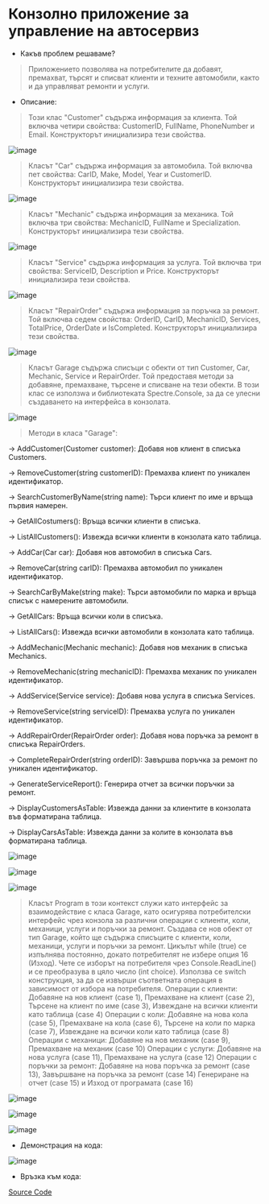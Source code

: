 # Конзолно приложение за управление на автосервиз
* Какъв проблем решаваме?
> Приложението позволява на потребителите да добавят, премахват, търсят и списват клиенти и техните автомобили, както и да управляват ремонти и услуги.
* Описание:
> Този клас "Customer" съдържа информация за клиента. Той включва четири свойства: CustomerID, FullName, PhoneNumber и Email. Конструкторът инициализира тези свойства.

![image](https://github.com/Loreta1x/Zadacha-5/assets/174993437/a839cedd-4a69-42a7-aa1d-d4d1223b7e0e)

> Класът "Car" съдържа информация за автомобила. Той включва пет свойства: CarID, Make, Model, Year и CustomerID. Конструкторът инициализира тези свойства.

![image](https://github.com/Loreta1x/Zadacha-5/assets/174993437/9a9f9cba-60fd-4b86-afec-cd18356773a3)

> Класът "Mechanic" съдържа информация за механика. Той включва три свойства: MechanicID, FullName и Specialization. Конструкторът инициализира тези свойства.

![image](https://github.com/Loreta1x/Zadacha-5/assets/174993437/6d4ed90e-7092-4aa5-80be-cc7009c6065f)

> Класът "Service" съдържа информация за услуга. Той включва три свойства: ServiceID, Description и Price. Конструкторът инициализира тези свойства.

![image](https://github.com/Loreta1x/Zadacha-5/assets/174993437/0d5e2477-526e-40c0-9f30-2e7d5f14b4e2)

> Класът "RepairOrder" съдържа информация за поръчка за ремонт. Той включва седем свойства: OrderID, CarID, MechanicID, Services, TotalPrice, OrderDate и IsCompleted. Конструкторът инициализира тези свойства.

![image](https://github.com/Loreta1x/Zadacha-5/assets/174993437/c753e328-bd2a-4fa0-8cea-19d43d78e8c5)

> Класът Garage съдържа списъци с обекти от тип Customer, Car, Mechanic, Service и RepairOrder. Той предоставя методи за добавяне, премахване, търсене и списване на тези обекти. В този клас се използwа и библиотеката Spectre.Console, за да се улесни създаването на интерфейса в конзолата.

![image](https://github.com/Loreta1x/Zadacha-5/assets/174993437/cc53073a-e4dc-4268-a767-480018528741)

> Методи в класа "Garage":

-> AddCustomer(Customer customer): Добавя нов клиент в списъка Customers.

-> RemoveCustomer(string customerID): Премахва клиент по уникален идентификатор.

-> SearchCustomerByName(string name): Търси клиент по име и връща първия намерен.

-> GetAllCostumers():  Връща всички клиенти в списъка.

-> ListAllCustomers(): Извежда всички клиенти в конзолата като таблица.

-> AddCar(Car car): Добавя нов автомобил в списъка Cars.

-> RemoveCar(string carID): Премахва автомобил по уникален идентификатор.

-> SearchCarByMake(string make): Търси автомобили по марка и връща списък с намерените автомобили.

-> GetAllCars: Връща всички коли в списъка.

-> ListAllCars(): Извежда всички автомобили в конзолата като таблица.

-> AddMechanic(Mechanic mechanic): Добавя нов механик в списъка Mechanics.

-> RemoveMechanic(string mechanicID): Премахва механик по уникален идентификатор.

-> AddService(Service service): Добавя нова услуга в списъка Services.

-> RemoveService(string serviceID): Премахва услуга по уникален идентификатор.

-> AddRepairOrder(RepairOrder order): Добавя нова поръчка за ремонт в списъка RepairOrders.

-> CompleteRepairOrder(string orderID): Завършва поръчка за ремонт по уникален идентификатор.

-> GenerateServiceReport(): Генерира отчет за всички поръчки за ремонт.

-> DisplayCustomersAsTable: Извежда данни за клиентите в конзолата във форматирана таблица.

-> DisplayCarsAsTable: Извежда данни за колите в конзолата във форматирана таблица.

![image](https://github.com/Loreta1x/Zadacha-5/assets/174993227/ff6f2d83-8f26-4d1d-b117-2c19f00fb20d)

![image](https://github.com/Loreta1x/Zadacha-5/assets/174993227/611da3e7-49b9-4425-b063-f32cb3b37296)

![image](https://github.com/Loreta1x/Zadacha-5/assets/174993227/73affaf1-ed6d-469a-9e3c-319bc52872dc)

> Класът Program в този контекст служи като интерфейс за взаимодействие с класа Garage, като осигурява потребителски интерфейс чрез конзола за различни операции с клиенти, коли, механици, услуги и поръчки за ремонт.
> Създава се нов обект от тип Garage, който ще съдържа списъците с клиенти, коли, механици, услуги и поръчки за ремонт.
> Цикълът while (true) се изпълнява постоянно, докато потребителят не избере опция 16 (Изход).
> Чете се изборът на потребителя чрез Console.ReadLine() и се преобразува в цяло число (int choice).
> Използва се switch конструкция, за да се извърши съответната операция в зависимост от избора на потребителя.
> Операции с клиенти: Добавяне на нов клиент (case 1), Премахване на клиент (case 2), Търсене на клиент по име (case 3), Извеждане на всички клиенти като таблица (case 4)
> Операции с коли: Добавяне на нова кола (case 5), Премахване на кола (case 6), Търсене на коли по марка (case 7), Извеждане на всички коли като таблица (case 8)
> Операции с механици: Добавяне на нов механик (case 9), Премахване на механик (case 10)
> Операции с услуги: Добавяне на нова услуга (case 11), Премахване на услуга (case 12)
> Операции с поръчки за ремонт: Добавяне на нова поръчка за ремонт (case 13), Завършване на поръчка за ремонт (case 14)
> Генериране на отчет (case 15) и Изход от програмата (case 16)

![image](https://github.com/Loreta1x/Zadacha-5/assets/174993227/6f88a3fc-b1ac-4c91-a179-f0e3504565d9)

![image](https://github.com/Loreta1x/Zadacha-5/assets/174993227/76c8af9b-8702-43eb-b669-35cfa128e843)

![image](https://github.com/Loreta1x/Zadacha-5/assets/174993227/b615218e-b791-454a-89bc-b5fab4cea2cb)

* Демонстрация на кода:

![image](https://github.com/Loreta1x/Zadacha-5/assets/174993227/de432c6e-4747-4967-b961-744ab25cf40b)

* Връзка към кода:

[Source Code](Program.cs)



